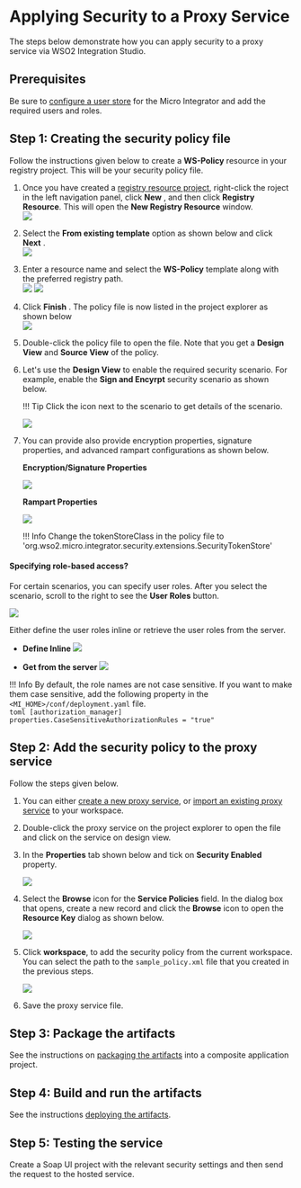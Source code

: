 # Applying Security to a Proxy Service

The steps below demonstrate how you can apply security to a proxy service via WSO2 Integration Studio.

## Prerequisites

Be sure to [configure a user store](../../../setup/user_stores/setting_up_ro_ldap) for the Micro Integrator and add the required users and roles.

## Step 1: Creating the security policy file

Follow the instructions given below to create a **WS-Policy** resource in your registry project. This will be your security policy file.

1.  Once you have created a [registry resource project](../../creating-projects/#registry-resource-project), right-click the roject in the left navigation panel, click **New** , and then click **Registry Resource**. This will open the **New Registry Resource** window.  
    ![](../../assets/img/apply-security/119130870/119130887.png)
2.  Select the **From existing template** option as shown below and
    click **Next** .  
    ![](../../assets/img/apply-security/119130870/119130886.png)
3.  Enter a resource name and select the **WS-Policy** template along
    with the preferred registry path.  
    ![](../../assets/img/apply-security/119130870/119130885.png)
    ![](../../assets/img/apply-security/119130870/119130884.png)
4.  Click **Finish** . The policy file is now listed in the project
    explorer as shown below  
    ![](../../assets/img/apply-security/119130870/119130883.png)
      
5.  Double-click the policy file to open the file. Note that you get a
    **Design View** and **Source View** of the policy.

6.  Let's use the **Design View** to enable the required security scenario. For example, enable the **Sign and Encyrpt** security scenario as shown below.

    !!! Tip
        Click the icon next to the scenario to get details of the scenario.
    
    ![](../../assets/img/apply-security/119130870/119130882.png)

7.  You can provide also provide encryption properties, signature properties, and advanced rampart configurations as shown below.

    **Encryption/Signature Properties**

    ![](../../assets/img/apply-security/119130870/119130890.png)

    **Rampart Properties**

    ![](../../assets/img/apply-security/119130870/119130889.png)
    
    !!! Info 
        Change the tokenStoreClass in the policy file to 'org.wso2.micro.integrator.security.extensions.SecurityTokenStore'

#### Specifying role-based access?

For certain scenarios, you can specify user roles. After you select the
scenario, scroll to the right to see the **User Roles** button.

![](../../assets/img/apply-security/119130870/119130874.png)

Either define the user roles inline or retrieve the user roles from the server.

-   **Define Inline**
    ![](../../assets/img/apply-security/119130870/119130872.png)

-   **Get from the server**
    ![](../../assets/img/apply-security/119130870/119130871.png)

!!! Info
    By default, the role names are not case sensitive. If you want to make them case sensitive, add the following property in the `<MI_HOME>/conf/deployment.yaml` file.        
     ```toml
     [authorization_manager]
     properties.CaseSensitiveAuthorizationRules = "true"
     ```

## Step 2: Add the security policy to the proxy service

Follow the steps given below.

1.  You can either [create a new proxy service](../../develop/creating-artifacts/creating-a-proxy-service), or [import an existing proxy service](../../develop/importing-artifacts) to your workspace.
2.  Double-click the proxy service on the project explorer to open the
    file and click on the service on design view.
3.  In the **Properties** tab shown below and tick on **Security
    Enabled** property.  

    ![](../../assets/img/apply-security/119130870/119130879.png)

4.  Select the **Browse** icon for the **Service Policies** field. In
    the dialog box that opens, create a new record and click the
    **Browse** icon to open the **Resource Key** dialog as shown
    below.  

    ![](../../assets/img/apply-security/119130870/119130877.png)

5.  Click **workspace**, to add the security policy from the current
    workspace. You can select the path to the
    `sample_policy.xml` file that you created in the
    previous steps.  

    ![](../../assets/img/apply-security/119130870/119130876.png)

6.  Save the proxy service file.

## Step 3: Package the artifacts

See the instructions on [packaging the artifacts](../../../develop/packaging-artifacts) into a composite application project.

## Step 4: Build and run the artifacts

See the instructions [deploying the artifacts](../../../develop/deploy-and-run).

## Step 5: Testing the service

Create a Soap UI project with the relevant security settings and then send the request to the hosted service.
